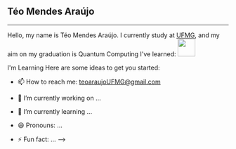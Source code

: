 ## Téo Mendes Araújo
---
Hello, my name is Téo Mendes Araújo. I currently study at [UFMG](https://ufmg.br/), and my aim on my graduation is Quantum Computing
I've learned:
<i class="devicon-markdown-original"></i>
<img src="https://cdn.jsdelivr.net/gh/devicons/devicon@latest/icons/latex/latex-original.svg" width="40" height="40"/>
          

I'm Learning
Here are some ideas to get you started:


- 📫 How to reach me: teoaraujoUFMG@gmail.com

- 🔭 I’m currently working on ...
- 🌱 I’m currently learning ...
- 😄 Pronouns: ...
- ⚡ Fun fact: ...
-->
